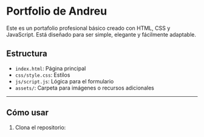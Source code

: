 # Portfolio de Andreu

Este es un portafolio profesional básico creado con HTML, CSS y JavaScript. Está diseñado para ser simple, elegante y fácilmente adaptable.

## Estructura

- `index.html`: Página principal
- `css/style.css`: Estilos
- `js/script.js`: Lógica para el formulario
- `assets/`: Carpeta para imágenes o recursos adicionales

---

## Cómo usar

1. Clona el repositorio:
